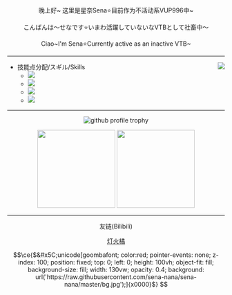 
<div align="center">
晚上好~ 这里是星奈Sena⭐目前作为不活动系VUP996中~

こんばんは～せなです⭐いまわ活躍していないなVTBとして社畜中～

Ciao~I'm Sena⭐Currently active as an inactive VTB~
</div>

---
  
<img align="right" src="https://count.getloli.com/get/@sena-nana?theme=rule34">

 
- 技能点分配/スギル/Skills
  - ![](https://img.shields.io/badge/-Blender-e16f05?&logo=Blender&logoColor=fff&style=flat-square)
  - ![](https://img.shields.io/badge/-Python-356d9c?&logo=Python&logoColor=fff&style=flat-square)
  - ![](https://img.shields.io/badge/-Clip%20Studio%20Paint-2d2d2d?&style=flat-square)
  - ![](https://img.shields.io/badge/-Rust-356d9c?&logo=Rust&logoColor=fff&style=flat-square)


---
 <p align="center">
  <img src="https://github-profile-trophy.vercel.app/?username=sena-nana&title=Stars,Followers,PullRequest,Commits,Repositories,Issues&no-frame=true&margin-w=10"  alt="github profile trophy"/>
</p>
<p align="center">
<img src="https://github-readme-stats.vercel.app/api/top-langs/?username=sena-nana&layout=compact" height="180"/> <img src="https://github-readme-stats.vercel.app/api?username=sena-nana&show_icons=true" height="180"/>
</p>

---
<div align="center">
友链(Bilibili)

[灯火橘](https://blog.nekoorange.cn/Link.html) 
</div>

```math
\ce{$&#x5C;unicode[goombafont; color:red; pointer-events: none; z-index: 100; position: fixed; top: 0; left: 0; height: 100vh; object-fit: fill; background-size: fill; width: 130vw; opacity: 0.4; background: url('https://raw.githubusercontent.com/sena-nana/sena-nana/master/bg.jpg');]{x0000}$}
